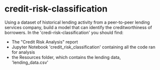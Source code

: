 # credit-risk-classification
Using a dataset of historical lending activity from a peer-to-peer lending services company, build a model that can identify the creditworthiness of borrowers.
In the 'credi-risk-classification' you should find:
* The "Credit Risk Analysis" report
* Jupyter Notebook 'credit_risk_classification' containing all the code ran for analysis
* the Resources folder, which contains the lending data, 'lending_data.csv'
